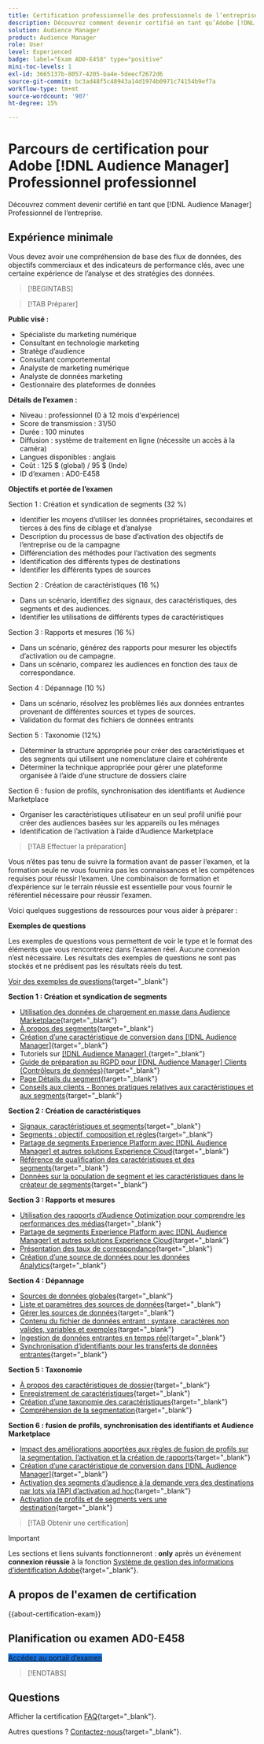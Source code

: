 ```yaml
---
title: Certification professionnelle des professionnels de l’entreprise
description: Découvrez comment devenir certifié en tant qu’Adobe [!DNL Audience Manager] Professionnel de l’entreprise.
solution: Audience Manager
product: Audience Manager
role: User
level: Experienced
badge: label="Exam AD0-E458" type="positive"
mini-toc-levels: 1
exl-id: 3665137b-8057-4205-ba4e-5deecf2672d6
source-git-commit: bc3ad48f5c48943a14d1974b0971c74154b9ef7a
workflow-type: tm+mt
source-wordcount: '907'
ht-degree: 15%

---
```


# Parcours de certification pour Adobe [!DNL Audience Manager] Professionnel professionnel

Découvrez comment devenir certifié en tant que [!DNL Audience Manager] Professionnel de l’entreprise.

## Expérience minimale

Vous devez avoir une compréhension de base des flux de données, des objectifs commerciaux et des indicateurs de performance clés, avec une certaine expérience de l’analyse et des stratégies des données.

>[!BEGINTABS]

>[!TAB Préparer]

**Public visé :**

* Spécialiste du marketing numérique
* Consultant en technologie marketing
* Stratège d’audience
* Consultant comportemental
* Analyste de marketing numérique
* Analyste de données marketing
* Gestionnaire des plateformes de données

**Détails de l’examen :**

* Niveau : professionnel (0 à 12 mois d&#39;expérience)
* Score de transmission : 31/50
* Durée : 100 minutes
* Diffusion : système de traitement en ligne (nécessite un accès à la caméra)
* Langues disponibles : anglais
* Coût : 125 $ (global) / 95 $ (Inde)
* ID d’examen : AD0-E458

**Objectifs et portée de l’examen**

Section 1 : Création et syndication de segments (32 %)

* Identifier les moyens d’utiliser les données propriétaires, secondaires et tierces à des fins de ciblage et d’analyse
* Description du processus de base d’activation des objectifs de l’entreprise ou de la campagne
* Différenciation des méthodes pour l’activation des segments
* Identification des différents types de destinations
* Identifier les différents types de sources

Section 2 : Création de caractéristiques (16 %)

* Dans un scénario, identifiez des signaux, des caractéristiques, des segments et des audiences.
* Identifier les utilisations de différents types de caractéristiques

Section 3 : Rapports et mesures (16 %)

* Dans un scénario, générez des rapports pour mesurer les objectifs d’activation ou de campagne.
* Dans un scénario, comparez les audiences en fonction des taux de correspondance.

Section 4 : Dépannage (10 %)

* Dans un scénario, résolvez les problèmes liés aux données entrantes provenant de différentes sources et types de sources.
* Validation du format des fichiers de données entrants

Section 5 : Taxonomie (12%)

* Déterminer la structure appropriée pour créer des caractéristiques et des segments qui utilisent une nomenclature claire et cohérente
* Déterminer la technique appropriée pour gérer une plateforme organisée à l’aide d’une structure de dossiers claire

Section 6 : fusion de profils, synchronisation des identifiants et Audience Marketplace

* Organiser les caractéristiques utilisateur en un seul profil unifié pour créer des audiences basées sur les appareils ou les ménages
* Identification de l’activation à l’aide d’Audience Marketplace

>[!TAB Effectuer la préparation]

Vous n’êtes pas tenu de suivre la formation avant de passer l’examen, et la formation seule ne vous fournira pas les connaissances et les compétences requises pour réussir l’examen. Une combinaison de formation et d’expérience sur le terrain réussie est essentielle pour vous fournir le référentiel nécessaire pour réussir l’examen.

Voici quelques suggestions de ressources pour vous aider à préparer :

**Exemples de questions**

Les exemples de questions vous permettent de voir le type et le format des éléments que vous rencontrerez dans l’examen réel. Aucune connexion n’est nécessaire. Les résultats des exemples de questions ne sont pas stockés et ne prédisent pas les résultats réels du test.

[Voir des exemples de questions](https://scorpion.caveon.com/launchpad/ad0-e458-adobe-audience-manager-business-practitioner-professional-copy-dvaivw){target="_blank"}

**Section 1 : Création et syndication de segments**

* [Utilisation des données de chargement en masse dans Audience Marketplace](https://experienceleague.adobe.com/docs/audience-manager-learn/tutorials/audience-marketplace/buying-data/bulk-uploading-data-usage-into-the-audience-marketplace.html){target="_blank"}
* [À propos des segments](https://experienceleague.adobe.com/docs/analytics/components/segmentation/seg-overview.html?lang=fr){target="_blank"}
* [Création d’une caractéristique de conversion dans [!DNL Audience Manager]](https://experienceleague.adobe.com/docs/audience-manager-learn/tutorials/build-and-manage-audiences/traits-and-segments/creating-conversion-traits.html){target="_blank"}
* Tutoriels sur [[!DNL Audience Manager] ](https://experienceleague.adobe.com/docs/audience-manager-learn/tutorials/overview.html?lang=tr){target="_blank"}
* [Guide de préparation au RGPD pour [!DNL Audience Manager] Clients (Contrôleurs de données)](https://experienceleague.adobe.com/docs/audience-manager/user-guide/overview/data-privacy/data-privacy-reference/aam-gdpr-readiness.html){target="_blank"}
* [Page Détails du segment](https://experienceleague.adobe.com/docs/audience-manager/user-guide/features/segments/segment-summary-view.html){target="_blank"}
* [Conseils aux clients - Bonnes pratiques relatives aux caractéristiques et aux segments](https://experienceleague.adobe.com/docs/audience-manager-learn/tutorials/build-and-manage-audiences/traits-and-segments/customer-tips-traits-and-segments-best-practices.html%3Flang%3Dja){target="_blank"}

**Section 2 : Création de caractéristiques**

* [Signaux, caractéristiques et segments](https://experienceleague.adobe.com/docs/audience-manager/user-guide/reference/signal-trait-segment.html?lang=fr){target="_blank"}
* [Segments : objectif, composition et règles](https://experienceleague.adobe.com/docs/audience-manager/user-guide/features/segments/segments-purpose.html){target="_blank"}
* [Partage de segments Experience Platform avec [!DNL Audience Manager] et autres solutions Experience Cloud](https://experienceleague.adobe.com/docs/audience-manager/user-guide/implementation-integration-guides/integration-experience-platform/aam-aep-audience-sharing.html?lang=fr){target="_blank"}
* [Référence de qualification des caractéristiques et des segments](https://experienceleague.adobe.com/docs/audience-manager/user-guide/features/traits/trait-and-segment-qualification-reference.html){target="_blank"}
* [Données sur la population de segment et les caractéristiques dans le créateur de segments](https://experienceleague.adobe.com/docs/audience-manager/user-guide/features/segments/segment-builder-data.html?lang=fr){target="_blank"}

**Section 3 : Rapports et mesures**

* [Utilisation des rapports dʼAudience Optimization pour comprendre les performances des médias](https://experienceleague.adobe.com/docs/audience-manager-learn/tutorials/reports/using-audience-optimization-reports-to-understand-media-performance.html){target="_blank"}
* [Partage de segments Experience Platform avec [!DNL Audience Manager] et autres solutions Experience Cloud](https://experienceleague.adobe.com/docs/audience-manager/user-guide/implementation-integration-guides/integration-experience-platform/aam-aep-audience-sharing.html?lang=fr){target="_blank"}
* [Présentation des taux de correspondance](https://experienceleague.adobe.com/docs/audience-manager-learn/tutorials/data-activation/destinations-basics/understanding-match-rates.html){target="_blank"}
* [Création d’une source de données pour les données Analytics](https://experienceleague.adobe.com/docs/audience-manager-learn/tutorials/setup-and-admin/data-sources/create-a-data-source-for-analytics-data.html?lang=ru){target="_blank"}

**Section 4 : Dépannage**

* [Sources de données globales](https://experienceleague.adobe.com/docs/audience-manager/user-guide/features/data-sources/global-data-sources.html#:~:text=Global%20data%20sources%20are%20accessible,by%20manufacturers%20for%20advertising%20purposes.){target="_blank"}
* [Liste et paramètres des sources de données](https://experienceleague.adobe.com/docs/audience-manager/user-guide/features/data-sources/datasources-list-and-settings.html){target="_blank"}
* [Gérer les sources de données](https://experienceleague.adobe.com/docs/audience-manager/user-guide/features/data-sources/manage-datasources.html?lang=fr){target="_blank"}
* [Contenu du fichier de données entrant : syntaxe, caractères non valides, variables et exemples](https://experienceleague.adobe.com/docs/audience-manager/user-guide/implementation-integration-guides/sending-audience-data/batch-data-transfer-process/inbound-file-contents.html){target="_blank"}
* [Ingestion de données entrantes en temps réel](https://experienceleague.adobe.com/docs/audience-manager/user-guide/implementation-integration-guides/sending-audience-data/real-time-inbound-data-integration/real-time-data-transfer.html){target="_blank"}
* [Synchronisation d’identifiants pour les transferts de données entrantes](https://experienceleague.adobe.com/docs/audience-manager/user-guide/implementation-integration-guides/sending-audience-data/batch-data-transfer-process/id-sync-http.html){target="_blank"}

**Section 5 : Taxonomie**

* [À propos des caractéristiques de dossier](https://experienceleague.adobe.com/docs/audience-manager/user-guide/features/traits/about-folder-traits.html){target="_blank"}
* [Enregistrement de caractéristiques](https://experienceleague.adobe.com/docs/audience-manager/user-guide/features/traits/trait-storage.html){target="_blank"}
* [Création d’une taxonomie des caractéristiques](https://experienceleague.adobe.com/docs/audience-manager-learn/tutorials/build-and-manage-audiences/traits-and-segments/creating-a-trait-taxonomy.html?lang=fr){target="_blank"}
* [Compréhension de la segmentation](https://experienceleague.adobe.com/docs/experience-manager-cloud-service/content/sites/authoring/personalization/segmentation.html){target="_blank"}

**Section 6 : fusion de profils, synchronisation des identifiants et Audience Marketplace**

* [Impact des améliorations apportées aux règles de fusion de profils sur la segmentation, l’activation et la création de rapports](https://experienceleague.adobe.com/docs/audience-manager-learn/tutorials/build-and-manage-audiences/profile-merge/how-profile-merge-rule-enhancements-impact-segmentation-activation-and-reporting.html){target="_blank"}
* [Création d’une caractéristique de conversion dans [!DNL Audience Manager]](https://experienceleague.adobe.com/docs/audience-manager-learn/tutorials/build-and-manage-audiences/traits-and-segments/creating-conversion-traits.html){target="_blank"}
* [Activation des segments d’audience à la demande vers des destinations par lots via l’API d’activation ad hoc](https://experienceleague.adobe.com/docs/experience-platform/destinations/api/ad-hoc-activation-api.html){target="_blank"}
* [Activation de profils et de segments vers une destination](https://experienceleague.adobe.com/docs/platform-learn/tutorials/destinations/activate-profiles-and-segments-to-a-destination.html){target="_blank"}

>[!TAB Obtenir une certification]

>[!IMPORTANT]
>
>Les sections et liens suivants fonctionneront : **only** après un événement **connexion réussie** à la fonction [Système de gestion des informations d’identification Adobe](https://www.certmetrics.com/adobe){target="_blank"}.



## A propos de l&#39;examen de certification

{{about-certification-exam}}

## Planification ou examen AD0-E458

<a href="https://www.certmetrics.com/adobe/candidate/examity_sso.aspx?eid=AD0-E458" target="_blank" class="spectrum-Button spectrum-Button--fill spectrum-Button--accent spectrum-Button--sizeM is-margin-bottom-big-big at-element-click-tracking" style="background-color:#1473E6">

<span class="spectrum-Button-label has-no-wrap">
   Accédez au portail d’examen
</span>
</a>

>[!ENDTABS]

## Questions

Afficher la certification [FAQ](https://experienceleague.adobe.com/docs/certification/certification/faq.html){target="_blank"}.

Autres questions ? [Contactez-nous](mailto:certif@adobe.com){target="_blank"}.
